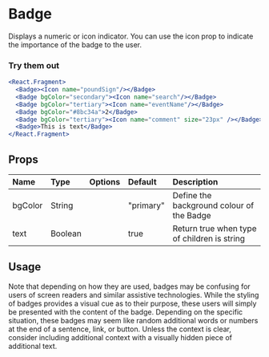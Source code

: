 # Badge

Displays a numeric or icon indicator. You can use the icon prop to
indicate the importance of the badge to the user.

### Try them out

```.jsx
<React.Fragment>
  <Badge><Icon name="poundSign"/></Badge>
  <Badge bgColor="secondary"><Icon name="search"/></Badge>
  <Badge bgColor="tertiary"><Icon name="eventName"/></Badge>
  <Badge bgColor="#8bc34a">2</Badge>
  <Badge bgColor="tertiary"><Icon name="comment" size="23px" /></Badge>
  <Badge>This is text</Badge>
</React.Fragment>
```

## Props

| Name | Type | Options | Default | Description |
| :- | :- | :-: | :- | :- |
| bgColor | String | | "primary" | Define the background colour of the Badge |
| text | Boolean |  | true | Return true when type of children is string |

## Usage

Note that depending on how they are used, badges may be confusing for users
of screen readers and similar assistive technologies. While the styling of
badges provides a visual cue as to their purpose, these users will simply
be presented with the content of the badge. Depending on the specific
situation, these badges may seem like random additional words or numbers
at the end of a sentence, link, or button. Unless the context is clear,
consider including additional context with a visually hidden piece of
additional text.
